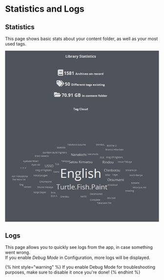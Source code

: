 # Statistics and Logs

## Statistics

This page shows basic stats about your content folder, as well as your most used tags.

![](../.gitbook/assets/cloud.PNG)

## Logs

This page allows you to quickly see logs from the app, in case something went wrong.  
If you enable _Debug Mode_ in Configuration, more logs will be displayed.

{% hint style="warning" %}
If you enable Debug Mode for troubleshooting purposes, make sure to disable it once you're done!
{% endhint %}

